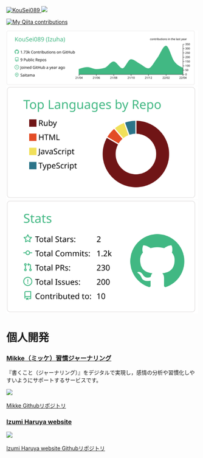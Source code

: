 <p align="left"> 
  <a href="https://github.com/KouSei089/KouSei089/">
    <img src="https://komarev.com/ghpvc/?username=KouSei089" alt="KouSei089" />
  </a>
  <a href="http://twitter.com/izuha0">
    <img height="20" src="https://img.shields.io/twitter/follow/izuha0?label=Twitter&logo=twitter&style=flat" />
  </a>
  
  [![My Qiita contributions](https://qiita-badge.apiapi.app/s/Izumi_Haruya/contributions.svg)](http://qiita.com/Izumi_Haruya)
</p>


[![](https://raw.githubusercontent.com/KouSei089/KouSei089/main/profile-summary-card-output/vue/0-profile-details.svg)](https://github.com/vn7n24fzkq/github-profile-summary-cards)
[![](https://raw.githubusercontent.com/KouSei089/KouSei089/main/profile-summary-card-output/vue/1-repos-per-language.svg)](https://github.com/vn7n24fzkq/github-profile-summary-cards)
[![](https://raw.githubusercontent.com/KouSei089/KouSei089/main/profile-summary-card-output/vue/3-stats.svg)](https://github.com/vn7n24fzkq/github-profile-summary-cards)

# 個人開発
### [Mikke（ミッケ）習慣ジャーナリング](https://a-mikke.com)

『書くこと（ジャーナリング）』をデジタルで実現し，感情の分析や習慣化しやすいようにサポートするサービスです。

<img src="https://i.gyazo.com/e12194d6bb1bebb0c294fe2cc9a264f6.gif" width="300px">

[Mikke Githubリポジトリ](https://github.com/KouSei089/Mikke)


### [Izumi Haruya website](https://kousei089.github.io/portfolio-izuha/)

<img src="https://i.gyazo.com/a76fea5bd192b63f96ddbac47be4590c.gif" width="300px">

[Izumi Haruya website Githubリポジトリ](https://github.com/KouSei089/portfolio-izuha)
